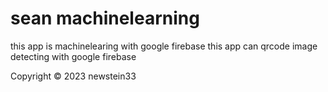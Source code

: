 # sean machinelearning

this app is machinelearing with google firebase 
this app can qrcode
                 image detecting with google firebase
                 
Copyright © 2023 newstein33
